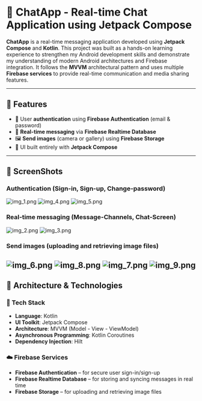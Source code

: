 # 📱 ChatApp - Real-time Chat Application using Jetpack Compose

**ChatApp** is a real-time messaging application developed using **Jetpack Compose** and **Kotlin**. This project was built as a hands-on learning experience to strengthen my Android development skills and demonstrate my understanding of modern Android architectures and Firebase integration. It follows the **MVVM** architectural pattern and uses multiple **Firebase services** to provide real-time communication and media sharing features.

---

## 🚀 Features

- 🔐 User **authentication** using **Firebase Authentication** (email & password)
- 💬 **Real-time messaging** via **Firebase Realtime Database**
- 🖼️ **Send images** (camera or gallery) using **Firebase Storage**
- 🎨 UI built entirely with **Jetpack Compose**


---
## 🚀 ScreenShots
### Authentication (Sign-in, Sign-up, Change-password)
![img_1.png](img_1.png)
![img_4.png](img_4.png)
![img_5.png](img_5.png)
### Real-time messaging (Message-Channels, Chat-Screen)
![img_2.png](img_2.png)
![img_3.png](img_3.png)
### Send images (uploading and retrieving image files)
![img_6.png](img_6.png)
![img_8.png](img_8.png)
![img_7.png](img_7.png)
![img_9.png](img_9.png)
---

## 🧱 Architecture & Technologies

### 🔧 Tech Stack

- **Language**: Kotlin
- **UI Toolkit**: Jetpack Compose
- **Architecture**: MVVM (Model - View - ViewModel)
- **Asynchronous Programming**: Kotlin Coroutines
- **Dependency Injection**: Hilt

### ☁️ Firebase Services

- **Firebase Authentication** – for secure user sign-in/sign-up
- **Firebase Realtime Database** – for storing and syncing messages in real time
- **Firebase Storage** – for uploading and retrieving image files


